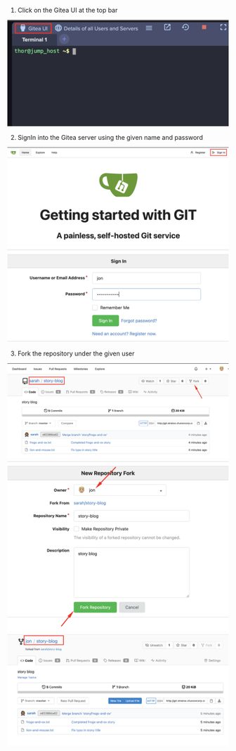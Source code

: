 1. Click on the Gitea UI at the top bar

![](./img/1.png)

2. SignIn into the Gitea server using the given name and password

![](./img/2.png)
![](./img/3.png)

3. Fork the repository under the given user

![](./img/4.png)
![](./img/5.png)
![](./img/6.png)